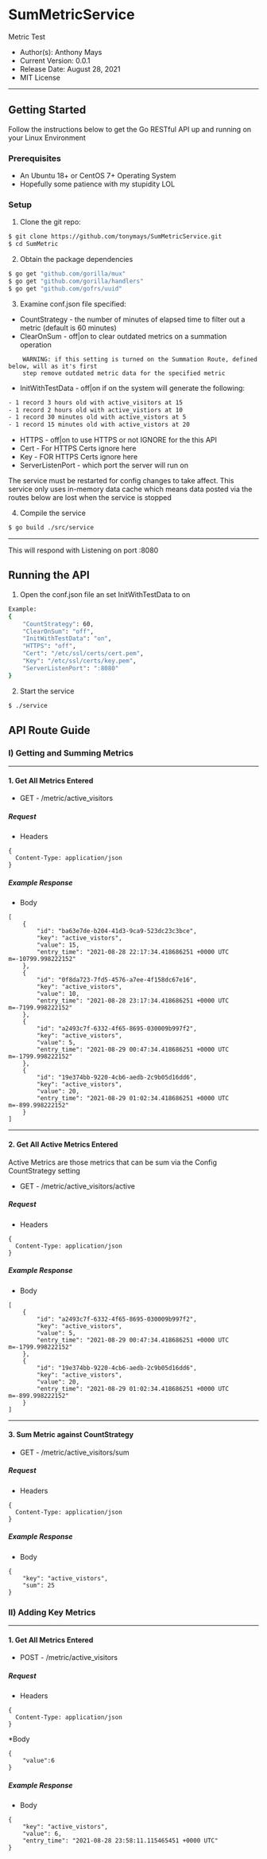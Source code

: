 # SumMetricService
Metric Test

* Author(s): Anthony Mays
* Current Version: 0.0.1
* Release Date: August 28, 2021
* MIT License
___
## Getting Started

Follow the instructions below to get the Go RESTful API up and running on your Linux Environment

### Prerequisites
* An Ubuntu 18+ or CentOS 7+ Operating System
* Hopefully some patience with my stupidity LOL

### Setup

1. Clone the git repo:
```bash
$ git clone https://github.com/tonymays/SumMetricService.git
$ cd SumMetric
```

2. Obtain the package dependencies

```bash
$ go get "github.com/gorilla/mux"
$ go get "github.com/gorilla/handlers"
$ go get "github.com/gofrs/uuid"
```

3. Examine conf.json file specified:

* CountStrategy 	- the number of minutes of elapsed time to filter out a metric (default is 60 minutes)
* ClearOnSum 		- off|on to clear outdated metrics on a summation operation
```
	WARNING: if this setting is turned on the Summation Route, defined below, will as it's first
	step remove outdated metric data for the specified metric
```
* InitWithTestData	- off|on if on the system will generate the following:
```bash
- 1 record 3 hours old with active_visitors at 15
- 1 record 2 hours old with active_vistiors at 10
- 1 record 30 minutes old with active_vistors at 5
- 1 record 15 minutes old with active_vistors at 20
```
* HTTPS				- off|on to use HTTPS or not IGNORE for the this API
* Cert       		- For HTTPS Certs ignore here
* Key        		- FOR HTTPS Certs ignore here
* ServerListenPort	- which port the server will run on

The service must be restarted for config changes to take affect.
This service only uses in-memory data cache which means data posted via the routes below are lost when the service is stopped

4. Compile the service
```bash
$ go build ./src/service
```
___

This will respond with
Listening on port :8080

## Running the API
1. Open the conf.json file an set InitWithTestData to on
```bash
Example:
{
	"CountStrategy": 60,
	"ClearOnSum": "off",
	"InitWithTestData": "on",
	"HTTPS": "off",
	"Cert": "/etc/ssl/certs/cert.pem",
	"Key": "/etc/ssl/certs/key.pem",
	"ServerListenPort": ":8080"
}
```
2. Start the service
```bash
$ ./service
```

## API Route Guide
### I) Getting and Summing Metrics

___
#### 1. Get All Metrics Entered
* GET - /metric/active_visitors

##### Request

* Headers

```
{
  Content-Type: application/json
}
```

##### Example Response
* Body
```
[
    {
        "id": "ba63e7de-b204-41d3-9ca9-523dc23c3bce",
        "key": "active_vistors",
        "value": 15,
        "entry_time": "2021-08-28 22:17:34.418686251 +0000 UTC m=-10799.998222152"
    },
    {
        "id": "0f8da723-7fd5-4576-a7ee-4f158dc67e16",
        "key": "active_vistors",
        "value": 10,
        "entry_time": "2021-08-28 23:17:34.418686251 +0000 UTC m=-7199.998222152"
    },
    {
        "id": "a2493c7f-6332-4f65-8695-030009b997f2",
        "key": "active_vistors",
        "value": 5,
        "entry_time": "2021-08-29 00:47:34.418686251 +0000 UTC m=-1799.998222152"
    },
    {
        "id": "19e374bb-9220-4cb6-aedb-2c9b05d16dd6",
        "key": "active_vistors",
        "value": 20,
        "entry_time": "2021-08-29 01:02:34.418686251 +0000 UTC m=-899.998222152"
    }
]
```
***
#### 2. Get All Active Metrics Entered
Active Metrics are those metrics that can be sum via the Config CountStrategy setting

* GET - /metric/active_visitors/active

##### Request
* Headers
```
{
  Content-Type: application/json
}
```

##### Example Response
* Body
```
[
    {
        "id": "a2493c7f-6332-4f65-8695-030009b997f2",
        "key": "active_vistors",
        "value": 5,
        "entry_time": "2021-08-29 00:47:34.418686251 +0000 UTC m=-1799.998222152"
    },
    {
        "id": "19e374bb-9220-4cb6-aedb-2c9b05d16dd6",
        "key": "active_vistors",
        "value": 20,
        "entry_time": "2021-08-29 01:02:34.418686251 +0000 UTC m=-899.998222152"
    }
]
```
***
#### 3. Sum Metric against CountStrategy
* GET - /metric/active_visitors/sum

##### Request
* Headers

```
{
  Content-Type: application/json
}
```

##### Example Response
* Body
```
{
    "key": "active_vistors",
    "sum": 25
}
```

### II) Adding Key Metrics

___
#### 1. Get All Metrics Entered
* POST - /metric/active_visitors

##### Request

* Headers

```
{
  Content-Type: application/json
}
```

*Body

```
{
    "value":6
}
```

##### Example Response
* Body
```
{
    "key": "active_vistors",
    "value": 6,
    "entry_time": "2021-08-28 23:58:11.115465451 +0000 UTC"
}
```
